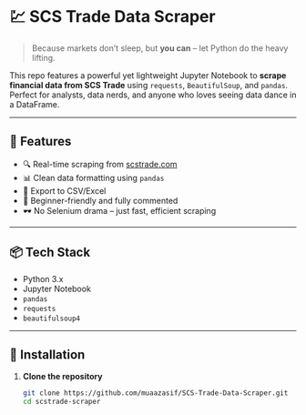 # 💹 SCS Trade Data Scraper
> Because markets don’t sleep, but **you can** – let Python do the heavy lifting.

This repo features a powerful yet lightweight Jupyter Notebook to **scrape financial data from SCS Trade** using `requests`, `BeautifulSoup`, and `pandas`. Perfect for analysts, data nerds, and anyone who loves seeing data dance in a DataFrame.

---

## 🔧 Features

- 🔍 Real-time scraping from [scstrade.com](https://www.scstrade.com)
- 📊 Clean data formatting using `pandas`
- 📁 Export to CSV/Excel
- 🧠 Beginner-friendly and fully commented
- 🕶️ No Selenium drama – just fast, efficient scraping

---

## 📦 Tech Stack

- Python 3.x  
- Jupyter Notebook  
- `pandas`  
- `requests`  
- `beautifulsoup4`

---

## 🧰 Installation

1. **Clone the repository**
   ```bash
   git clone https://github.com/muaazasif/SCS-Trade-Data-Scraper.git
   cd scstrade-scraper
